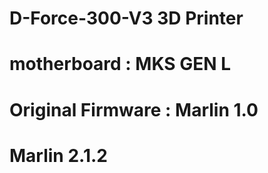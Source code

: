 # D-Force-300-V3   3D Printer
# motherboard : MKS GEN L
# Original Firmware : Marlin 1.0
# Marlin 2.1.2 


